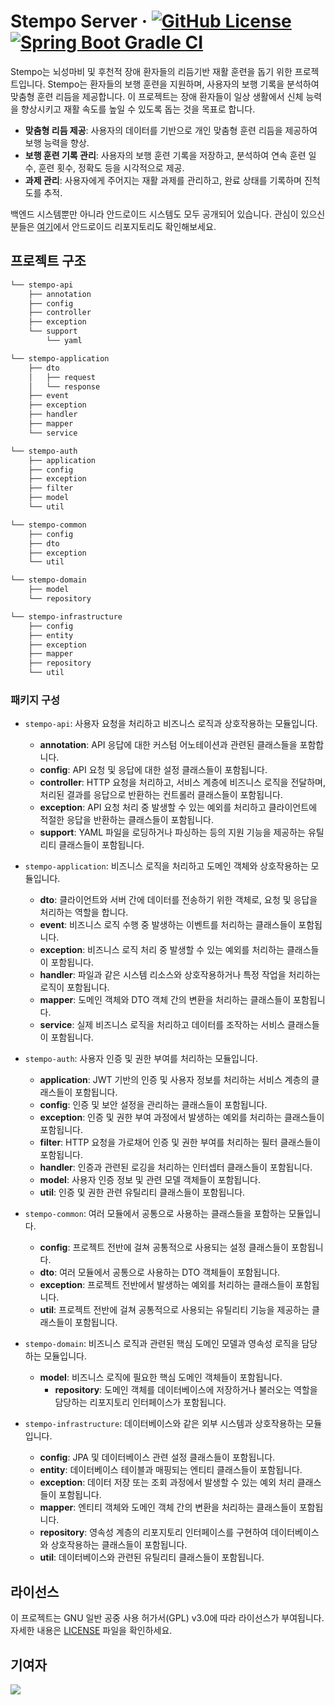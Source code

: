 # Stempo Server &middot; [![GitHub License](https://img.shields.io/github/license/KKKK-Stempo/stempo-server)](https://github.com/KKKK-Stempo/stempo-server/blob/develop/LICENSE) [![Spring Boot Gradle CI](https://github.com/KKKK-Stempo/stempo-server/actions/workflows/spring-boot-gradle-ci.yml/badge.svg)](https://github.com/KKKK-Stempo/stempo-server/actions/workflows/spring-boot-gradle-ci.yml)

Stempo는 뇌성마비 및 후천적 장애 환자들의 리듬기반 재활 훈련을 돕기 위한 프로젝트입니다. Stempo는 환자들의 보행 훈련을 지원하며, 사용자의 보행 기록을 분석하여 맞춤형 훈련 리듬을 제공합니다. 이 프로젝트는 장애 환자들이 일상 생활에서 신체 능력을 향상시키고 재활 속도를 높일 수 있도록 돕는 것을 목표로 합니다.

- **맞춤형 리듬 제공**: 사용자의 데이터를 기반으로 개인 맞춤형 훈련 리듬을 제공하여 보행 능력을 향상.
- **보행 훈련 기록 관리**: 사용자의 보행 훈련 기록을 저장하고, 분석하여 연속 훈련 일수, 훈련 횟수, 정확도 등을 시각적으로 제공.
- **과제 관리**: 사용자에게 주어지는 재활 과제를 관리하고, 완료 상태를 기록하며 진척도를 추적.

백엔드 시스템뿐만 아니라 안드로이드 시스템도 모두 공개되어 있습니다. 관심이 있으신 분들은 [여기](https://github.com/KKKK-Stempo/stempo-android)에서 안드로이드 리포지토리도 확인해보세요.

## 프로젝트 구조
```markdown
└── stempo-api
    ├── annotation
    ├── config
    ├── controller
    ├── exception
    └── support
        └── yaml

└── stempo-application
    ├── dto
    │   ├── request
    │   └── response
    ├── event
    ├── exception
    ├── handler
    ├── mapper
    └── service

└── stempo-auth
    ├── application
    ├── config
    ├── exception
    ├── filter
    ├── model
    └── util

└── stempo-common
    ├── config
    ├── dto
    ├── exception
    └── util

└── stempo-domain
    ├── model
    └── repository

└── stempo-infrastructure
    ├── config
    ├── entity
    ├── exception
    ├── mapper
    ├── repository
    └── util
```

### 패키지 구성
- `stempo-api`: 사용자 요청을 처리하고 비즈니스 로직과 상호작용하는 모듈입니다.
    - **annotation**: API 응답에 대한 커스텀 어노테이션과 관련된 클래스들을 포함합니다.
    - **config**: API 요청 및 응답에 대한 설정 클래스들이 포함됩니다.
    - **controller**: HTTP 요청을 처리하고, 서비스 계층에 비즈니스 로직을 전달하며, 처리된 결과를 응답으로 반환하는 컨트롤러 클래스들이 포함됩니다.
    - **exception**: API 요청 처리 중 발생할 수 있는 예외를 처리하고 클라이언트에 적절한 응답을 반환하는 클래스들이 포함됩니다.
    - **support**: YAML 파일을 로딩하거나 파싱하는 등의 지원 기능을 제공하는 유틸리티 클래스들이 포함됩니다.

- `stempo-application`: 비즈니스 로직을 처리하고 도메인 객체와 상호작용하는 모듈입니다.
    - **dto**: 클라이언트와 서버 간에 데이터를 전송하기 위한 객체로, 요청 및 응답을 처리하는 역할을 합니다.
    - **event**: 비즈니스 로직 수행 중 발생하는 이벤트를 처리하는 클래스들이 포함됩니다.
    - **exception**: 비즈니스 로직 처리 중 발생할 수 있는 예외를 처리하는 클래스들이 포함됩니다.
    - **handler**: 파일과 같은 시스템 리소스와 상호작용하거나 특정 작업을 처리하는 로직이 포함됩니다.
    - **mapper**: 도메인 객체와 DTO 객체 간의 변환을 처리하는 클래스들이 포함됩니다.
    - **service**: 실제 비즈니스 로직을 처리하고 데이터를 조작하는 서비스 클래스들이 포함됩니다.

- `stempo-auth`: 사용자 인증 및 권한 부여를 처리하는 모듈입니다.
    - **application**: JWT 기반의 인증 및 사용자 정보를 처리하는 서비스 계층의 클래스들이 포함됩니다.
    - **config**: 인증 및 보안 설정을 관리하는 클래스들이 포함됩니다.
    - **exception**: 인증 및 권한 부여 과정에서 발생하는 예외를 처리하는 클래스들이 포함됩니다.
    - **filter**: HTTP 요청을 가로채어 인증 및 권한 부여를 처리하는 필터 클래스들이 포함됩니다.
    - **handler**: 인증과 관련된 로깅을 처리하는 인터셉터 클래스들이 포함됩니다.
    - **model**: 사용자 인증 정보 및 관련 모델 객체들이 포함됩니다.
    - **util**: 인증 및 권한 관련 유틸리티 클래스들이 포함됩니다.

- `stempo-common`: 여러 모듈에서 공통으로 사용하는 클래스들을 포함하는 모듈입니다.
    - **config**: 프로젝트 전반에 걸쳐 공통적으로 사용되는 설정 클래스들이 포함됩니다.
    - **dto**: 여러 모듈에서 공통으로 사용하는 DTO 객체들이 포함됩니다.
    - **exception**: 프로젝트 전반에서 발생하는 예외를 처리하는 클래스들이 포함됩니다.
    - **util**:  프로젝트 전반에 걸쳐 공통적으로 사용되는 유틸리티 기능을 제공하는 클래스들이 포함됩니다.

- `stempo-domain`: 비즈니스 로직과 관련된 핵심 도메인 모델과 영속성 로직을 담당하는 모듈입니다.
    - **model**: 비즈니스 로직에 필요한 핵심 도메인 객체들이 포함됩니다.
      - **repository**: 도메인 객체를 데이터베이스에 저장하거나 불러오는 역할을 담당하는 리포지토리 인터페이스가 포함됩니다.

- `stempo-infrastructure`: 데이터베이스와 같은 외부 시스템과 상호작용하는 모듈입니다.
    - **config**: JPA 및 데이터베이스 관련 설정 클래스들이 포함됩니다.
    - **entity**: 데이터베이스 테이블과 매핑되는 엔티티 클래스들이 포함됩니다.
    - **exception**: 데이터 저장 또는 조회 과정에서 발생할 수 있는 예외 처리 클래스들이 포함됩니다.
    - **mapper**: 엔티티 객체와 도메인 객체 간의 변환을 처리하는 클래스들이 포함됩니다.
    - **repository**: 영속성 계층의 리포지토리 인터페이스를 구현하여 데이터베이스와 상호작용하는 클래스들이 포함됩니다.
    - **util**: 데이터베이스와 관련된 유틸리티 클래스들이 포함됩니다.

## 라이선스
이 프로젝트는 GNU 일반 공중 사용 허가서(GPL) v3.0에 따라 라이선스가 부여됩니다. 자세한 내용은 [LICENSE](https://github.com/KKKK-Stempo/stempo-server?tab=GPL-3.0-1-ov-file#readme) 파일을 확인하세요.

## 기여자
<a href="https://github.com/KKKK-Stempo/stempo-server/graphs/contributors">
  <img src="https://contrib.rocks/image?repo=KKKK-Stempo/stempo-server" />
</a>
